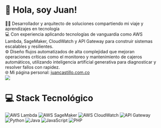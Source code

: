 # 👋 Hola, soy Juan!
👨‍💻 Desarrollador y arquitecto de soluciones compartiendo mi viaje y aprendizajes en tecnología<br/>
💻 Con experiencia aplicando tecnologías de vanguardia como AWS Lambda, SageMaker, CloudWatch y API Gateway para construir sistemas escalables y resilientes.<br/>
⚙️ Diseño flujos automatizados de alta complejidad que mejoran operaciones críticas como el monitoreo y mantenimiento de cajeros automáticos, utilizando inteligencia artificial generativa para diagnosticar y resolver fallos con rapidez.<br/>
🌐 Mi página personal: [juancastillo.com.co](https://juancastillo.com.co)<br/>
![](https://github-readme-stats.vercel.app/api?username=juandavidcastillorinta&theme=radical&hide_border=false&include_all_commits=true&count_private=true)<br/>

# 💻 Stack Tecnológico
![AWS Lambda](https://img.shields.io/badge/AWS%20Lambda-%2369A9FF.svg?style=for-the-badge&logo=amazonaws&logoColor=white)
![AWS SageMaker](https://img.shields.io/badge/AWS%20SageMaker-%23FF9900.svg?style=for-the-badge&logo=amazonaws&logoColor=white)
![AWS CloudWatch](https://img.shields.io/badge/AWS%20CloudWatch-%231F4B4E.svg?style=for-the-badge&logo=amazonaws&logoColor=white)
![API Gateway](https://img.shields.io/badge/API%20Gateway-%2385E6D5.svg?style=for-the-badge&logo=amazonaws&logoColor=white)
![Python](https://img.shields.io/badge/python-3670A0?style=for-the-badge&logo=python&logoColor=ffdd54)
![Java](https://img.shields.io/badge/java-%23ED8B00.svg?style=for-the-badge&logo=openjdk&logoColor=white)
![JavaScript](https://img.shields.io/badge/javascript-%23323330.svg?style=for-the-badge&logo=javascript&logoColor=%23F7DF1E)
![PHP](https://img.shields.io/badge/php-%23777BB4.svg?style=for-the-badge&logo=php&logoColor=white)
